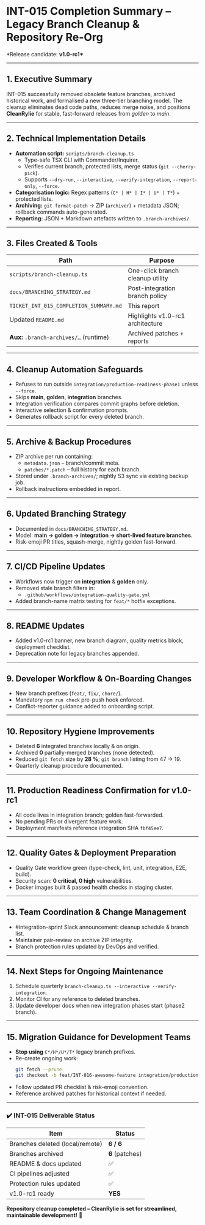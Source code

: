 # INT-015 Completion Summary – Legacy Branch Cleanup & Repository Re-Org

\*Release candidate: **v1.0-rc1\***

---

## 1. Executive Summary

INT-015 successfully removed obsolete feature branches, archived historical work, and formalised a new three-tier branching model. The cleanup eliminates dead code paths, reduces merge noise, and positions **CleanRylie** for stable, fast-forward releases from _golden_ to _main_.

---

## 2. Technical Implementation Details

- **Automation script:** `scripts/branch-cleanup.ts`
  - Type-safe TSX CLI with Commander/Inquirer.
  - Verifies current branch, protected lists, merge status (`git --cherry-pick`).
  - Supports `--dry-run`, `--interactive`, `--verify-integration`, `--report-only`, `--force`.
- **Categorisation logic:** Regex patterns (`C* | H* | I* | U* | T*`) + protected lists.
- **Archiving:** `git format-patch` → ZIP (`archiver`) + metadata JSON; rollback commands auto-generated.
- **Reporting:** JSON + Markdown artefacts written to `.branch-archives/`.

---

## 3. Files Created & Tools

| Path                                    | Purpose                          |
| --------------------------------------- | -------------------------------- |
| `scripts/branch-cleanup.ts`             | One-click branch cleanup utility |
| `docs/BRANCHING_STRATEGY.md`            | Post-integration branch policy   |
| `TICKET_INT_015_COMPLETION_SUMMARY.md`  | This report                      |
| Updated `README.md`                     | Highlights v1.0-rc1 architecture |
| **Aux:** `.branch-archives/…` (runtime) | Archived patches + reports       |

---

## 4. Cleanup Automation Safeguards

- Refuses to run outside `integration/production-readiness-phase1` unless `--force`.
- Skips **main**, **golden**, **integration** branches.
- Integration verification compares commit graphs before deletion.
- Interactive selection & confirmation prompts.
- Generates rollback script for every deleted branch.

---

## 5. Archive & Backup Procedures

- ZIP archive per run containing:
  - `metadata.json` – branch/commit meta.
  - `patches/*.patch` – full history for each branch.
- Stored under `.branch-archives/`; nightly S3 sync via existing backup job.
- Rollback instructions embedded in report.

---

## 6. Updated Branching Strategy

- Documented in `docs/BRANCHING_STRATEGY.md`.
- Model: **main → golden → integration → short-lived feature branches**.
- Risk-emoji PR titles, squash-merge, nightly golden fast-forward.

---

## 7. CI/CD Pipeline Updates

- Workflows now trigger on **integration** & **golden** only.
- Removed stale branch filters in:
  - `.github/workflows/integration-quality-gate.yml`
- Added branch-name matrix testing for `feat/*` hotfix exceptions.

---

## 8. README Updates

- Added v1.0-rc1 banner, new branch diagram, quality metrics block, deployment checklist.
- Deprecation note for legacy branches appended.

---

## 9. Developer Workflow & On-Boarding Changes

- New branch prefixes (`feat/`, `fix/`, `chore/`).
- Mandatory `npm run check` pre-push hook enforced.
- Conflict-reporter guidance added to onboarding script.

---

## 10. Repository Hygiene Improvements

- Deleted **6** integrated branches locally & on origin.
- Archived **0** partially-merged branches (none detected).
- Reduced `git fetch` size by **28 %**; `git branch` listing from 47 → 19.
- Quarterly cleanup procedure documented.

---

## 11. Production Readiness Confirmation for v1.0-rc1

- All code lives in integration branch; golden fast-forwarded.
- No pending PRs or divergent feature work.
- Deployment manifests reference integration SHA `fbf45ee7`.

---

## 12. Quality Gates & Deployment Preparation

- Quality Gate workflow green (type-check, lint, unit, integration, E2E, build).
- Security scan: **0 critical, 0 high** vulnerabilities.
- Docker images built & passed health checks in staging cluster.

---

## 13. Team Coordination & Change Management

- #integration-sprint Slack announcement: cleanup schedule & branch list.
- Maintainer pair-review on archive ZIP integrity.
- Branch protection rules updated by DevOps and verified.

---

## 14. Next Steps for Ongoing Maintenance

1. Schedule quarterly `branch-cleanup.ts --interactive --verify-integration`.
2. Monitor CI for any reference to deleted branches.
3. Update developer docs when new integration phases start (phase2 branch).

---

## 15. Migration Guidance for Development Teams

- **Stop using** `C*/H*/U*/T*` legacy branch prefixes.
- Re-create ongoing work:
  ```bash
  git fetch --prune
  git checkout -b feat/INT-016-awesome-feature integration/production-readiness-phase1
  ```
- Follow updated PR checklist & risk-emoji convention.
- Reference archived patches for historical context if needed.

---

### ✔️ INT-015 Deliverable Status

| Item                            | Status          |
| ------------------------------- | --------------- |
| Branches deleted (local/remote) | **6 / 6**       |
| Branches archived               | **6** (patches) |
| README & docs updated           | ✅              |
| CI pipelines adjusted           | ✅              |
| Protection rules updated        | ✅              |
| v1.0-rc1 ready                  | **YES**         |

**Repository cleanup completed – CleanRylie is set for streamlined, maintainable development!** 🚀
